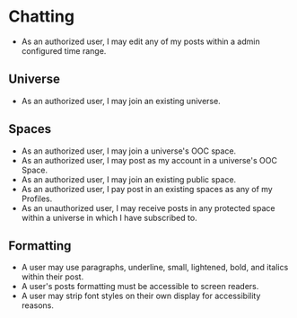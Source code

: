# Chatting
- As an authorized user, I may edit any of my posts within a admin configured time range.
## Universe
- As an authorized user, I may join an existing universe.

## Spaces
- As an authorized user, I may join a universe's OOC space.
- As an authorized user, I may post as my account in a universe's OOC Space.
- As an authorized user, I may join an existing public space.
- As an authorized user, I pay post in an existing spaces as any of my Profiles.
- As an unauthorized user, I may receive posts in any protected space within a universe in which I have subscribed to.

## Formatting
- A user may use paragraphs, underline, small, lightened, bold, and italics within their post.
- A user's posts formatting must be accessible to screen readers.
- A user may strip font styles on their own display for accessibility reasons.
